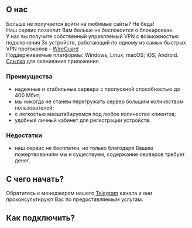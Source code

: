 ## О нас
Больше не получается войти на любимые сайты? Не беда!<br>
Наш сервис позволит Вам больше не беспокоится о блокировках.<br>
У нас вы получите собственный управляемый VPN с возможностью подключения 3х устройств, работающий по одному из самых быстрых VPN протоколов - [WireGuard](https://www.wireguard.com/)<br>
Поддерживаемые платформы: Windows, Linux; macOS; iOS; Android.<br>
[Ссылка](https://www.wireguard.com/install/) для скачивания приложения.
### Преимущества
- надежные и стабильные сервера с пропускной способностью до 400 Мбит;
- мы никогда не станем перегружать сервер большим количеством пользователей;
- с легкостью масштабируемся под любое количество клиентов;
- удобный личный кабинет для регистрации устройств.
### Недостатки
- наш сервис не бесплатен, но только благодаря Вашим пожертвованиям мы и существуем, содержание серверов требует денег.
## С чего начать?
Обратитесь к менеджерам нашего [Telegram](https://t.me/vpn_myitedu) канала и они проконсультируют Вас по предоставляемым услугам.
## Как подключить?
